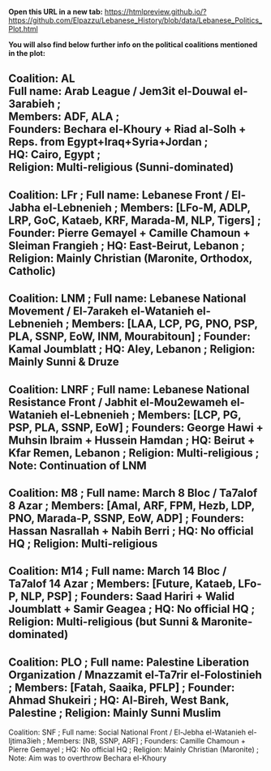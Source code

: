 **Open this URL in a new tab:** 
https://htmlpreview.github.io/?https://github.com/Elpazzu/Lebanese_History/blob/data/Lebanese_Politics_Plot.html

**You will also find below further info on the political coalitions mentioned in the plot:**

Coalition: AL  
Full name: Arab League / Jem3it el-Douwal el-3arabieh ;  
Members: ADF, ALA ;  
Founders: Bechara el-Khoury + Riad al-Solh + Reps. from Egypt+Iraq+Syria+Jordan ;  
HQ: Cairo, Egypt ;  
Religion: Multi-religious (Sunni-dominated)  
---------------------------------------------------------------------------------
Coalition: LFr ;
Full name: Lebanese Front / El-Jabha el-Lebnenieh ;
Members: [LFo-M, ADLP, LRP, GoC, Kataeb, KRF, Marada-M, NLP, Tigers] ;
Founder: Pierre Gemayel + Camille Chamoun + Sleiman Frangieh ;
HQ: East-Beirut, Lebanon ;
Religion: Mainly Christian (Maronite, Orthodox, Catholic)
---------------------------------------------------------------------------------
Coalition: LNM ;
Full name: Lebanese National Movement / El-7arakeh el-Watanieh el-Lebnenieh ;
Members: [LAA, LCP, PG, PNO, PSP, PLA, SSNP, EoW, INM, Mourabitoun] ;
Founder: Kamal Joumblatt ;
HQ: Aley, Lebanon ;
Religion: Mainly Sunni & Druze
---------------------------------------------------------------------------------
Coalition: LNRF ;
Full name: Lebanese National Resistance Front / Jabhit el-Mou2ewameh el-Watanieh el-Lebnenieh ;
Members: [LCP, PG, PSP, PLA, SSNP, EoW] ;
Founders: George Hawi + Muhsin Ibraim + Hussein Hamdan ;
HQ: Beirut + Kfar Remen, Lebanon ;
Religion: Multi-religious ; Note: Continuation of LNM
---------------------------------------------------------------------------------
Coalition: M8 ;
Full name: March 8 Bloc / Ta7alof 8 Azar ;
Members: [Amal, ARF, FPM, Hezb, LDP, PNO, Marada-P, SSNP, EoW, ADP] ;
Founders: Hassan Nasrallah + Nabih Berri ;
HQ: No official HQ ;
Religion: Multi-religious
---------------------------------------------------------------------------------
Coalition: M14 ;
Full name: March 14 Bloc / Ta7alof 14 Azar ;
Members: [Future, Kataeb, LFo-P, NLP, PSP] ;
Founders: Saad Hariri + Walid Joumblatt + Samir Geagea ;
HQ: No official HQ ;
Religion: Multi-religious (but Sunni & Maronite-dominated)
---------------------------------------------------------------------------------
Coalition: PLO ;
Full name: Palestine Liberation Organization / Mnazzamit el-Ta7rir el-Folostinieh ;
Members: [Fatah, Saaika, PFLP] ;
Founder: Ahmad Shukeiri ;
HQ: Al-Bireh, West Bank, Palestine ;
Religion: Mainly Sunni Muslim
---------------------------------------------------------------------------------
Coalition: SNF ;
Full name: Social National Front / El-Jebha el-Watanieh el-Ijtima3ieh ;
Members: [NB, SSNP, ARF] ;
Founders: Camille Chamoun + Pierre Gemayel ;
HQ: No official HQ ;
Religion: Mainly Christian (Maronite) ;
Note: Aim was to overthrow Bechara el-Khoury
